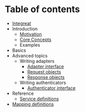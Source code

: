 # Table of contents

* [Integreat](README.md)
* Introduction
  * [Motivation](introduction/motivation.md)
  * [Core Concepts](introduction/core-concepts.md)
  * Examples
* Basics
* Advanced topics
  * Writing adapters
    * [Adapter interface](advanced-topics/writing-adapters/adapter-interface.md)
    * [Request objects](advanced-topics/writing-adapters/request-objects.md)
    * [Response objects](advanced-topics/writing-adapters/response-objects.md)
  * Writing authenticators
    * [Authenticator interface](advanced-topics/writing-authenticators/authenticator-interface.md)
* Reference
  * [Service definitions](reference/service-definitions.md)
* [Mapping definitions](mapping-definitions.md)

